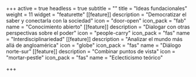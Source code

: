 +++
active = true
headless = true
subtitle = ""
title = "Ideas fundacionales"
weight = 11
widget = "featurette"
[[feature]]
description = "Democratizar el saber y conectarla con la sociedad"
icon = "door-open"
icon_pack = "fab"
name = "Conocimiento abierto"
[[feature]]
description = "Dialogar con otras perspectivas sobre el poder"
icon = "people-carry"
icon_pack = "fas"
name = "Interdisciplinariedad"
[[feature]]
description = "Analizar el mundo más allá de angloamérica"
icon = "globe"
icon_pack = "fas"
name = "Diálogo norte-sur"
[[feature]]
description = "Combinar puntos de vista"
icon = "mortar-pestle"
icon_pack = "fas"
name = "Eclecticismo teórico"

+++
